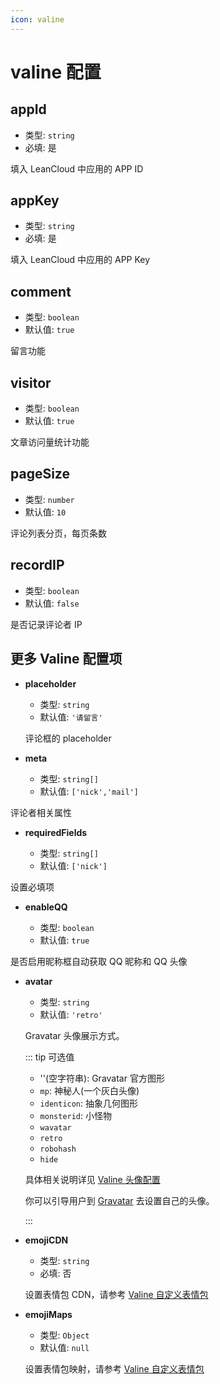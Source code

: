 ```yaml
---
icon: valine
---
```


# valine 配置

## appId

- 类型: `string`
- 必填: 是

填入 LeanCloud 中应用的 APP ID

## appKey

- 类型: `string`
- 必填: 是

填入 LeanCloud 中应用的 APP Key

## comment

- 类型: `boolean`
- 默认值: `true`

留言功能

## visitor

- 类型: `boolean`
- 默认值: `true`

文章访问量统计功能

## pageSize

- 类型: `number`
- 默认值: `10`

评论列表分页，每页条数

## recordIP

- 类型: `boolean`
- 默认值: `false`

是否记录评论者 IP

## 更多 Valine 配置项

- **placeholder**

  - 类型: `string`
  - 默认值: `'请留言'`

  评论框的 placeholder

- **meta**

  - 类型: `string[]`
  - 默认值: `['nick','mail']`

评论者相关属性

- **requiredFields**

  - 类型: `string[]`
  - 默认值: `['nick']`

设置必填项

- **enableQQ**

  - 类型: `boolean`
  - 默认值: `true`

是否启用昵称框自动获取 QQ 昵称和 QQ 头像

- **avatar**

  - 类型: `string`
  - 默认值: `'retro'`

  Gravatar 头像展示方式。

  ::: tip 可选值

  - ''(空字符串): Gravatar 官方图形
  - `mp`: 神秘人(一个灰白头像)
  - `identicon`: 抽象几何图形
  - `monsterid`: 小怪物
  - `wavatar`
  - `retro`
  - `robohash`
  - `hide`

  具体相关说明详见 [Valine 头像配置](https://valine.js.org/avatar.html)

  你可以引导用户到 [Gravatar](http://cn.gravatar.com/) 去设置自己的头像。

  :::

- **emojiCDN**

  - 类型: `string`
  - 必填: 否

  设置表情包 CDN，请参考 [Valine 自定义表情包](https://valine.js.org/emoji.html)

- **emojiMaps**

  - 类型: `Object`
  - 默认值: `null`

  设置表情包映射，请参考 [Valine 自定义表情包](https://valine.js.org/emoji.html)
